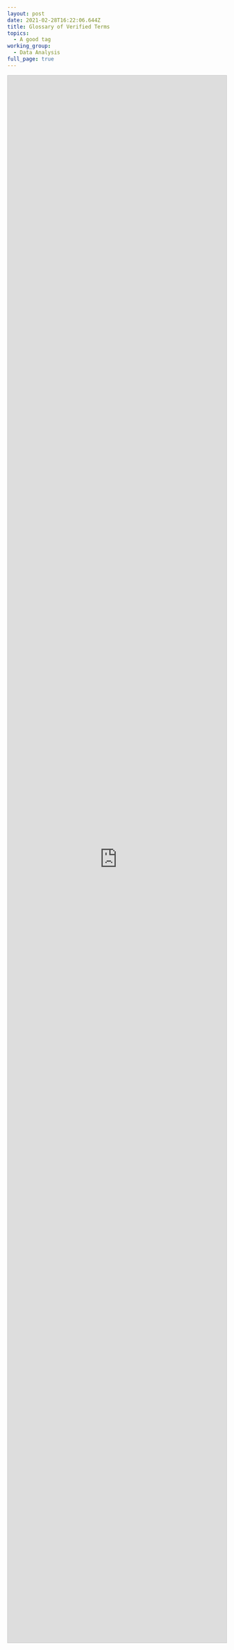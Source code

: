 ```yaml
---
layout: post
date: 2021-02-28T16:22:06.644Z
title: Glossary of Verified Terms
topics:
  - A good tag
working_group:
  - Data Analysis
full_page: true
---
```

<iframe class="airtable-embed" src="https://airtable.com/embed/shrH2Mwv3xAPuwwQw?backgroundColor=red&viewControls=on" frameborder="0" onmousewheel="" width="100%" height="533" style="height: 90vh; background: transparent; border: 1px solid #ccc;"></iframe>

